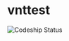 vnttest
=======

![Codeship Status](https://www.codeship.io/projects/f3dcf070-4c4b-0131-4b68-527aab6d00bd/status)
